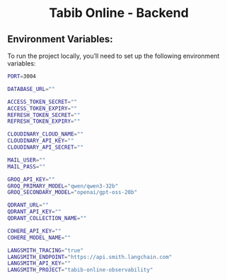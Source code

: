 <div align="center">
    <h1>Tabib Online - Backend</h1>
</div>

<h2>Environment Variables:</h2>
<p>To run the project locally, you’ll need to set up the following environment variables:</p>

```bash
PORT=3004

DATABASE_URL=""

ACCESS_TOKEN_SECRET=""
ACCESS_TOKEN_EXPIRY=""
REFRESH_TOKEN_SECRET=""
REFRESH_TOKEN_EXPIRY=""

CLOUDINARY_CLOUD_NAME=""
CLOUDINARY_API_KEY=""
CLOUDINARY_API_SECRET=""

MAIL_USER=""
MAIL_PASS=""

GROQ_API_KEY=""
GROQ_PRIMARY_MODEL="qwen/qwen3-32b"
GROQ_SECONDARY_MODEL="openai/gpt-oss-20b"

QDRANT_URL=""
QDRANT_API_KEY=""
QDRANT_COLLECTION_NAME=""

COHERE_API_KEY=""
COHERE_MODEL_NAME=""

LANGSMITH_TRACING="true"
LANGSMITH_ENDPOINT="https://api.smith.langchain.com"
LANGSMITH_API_KEY=""
LANGSMITH_PROJECT="tabib-online-observability"

```